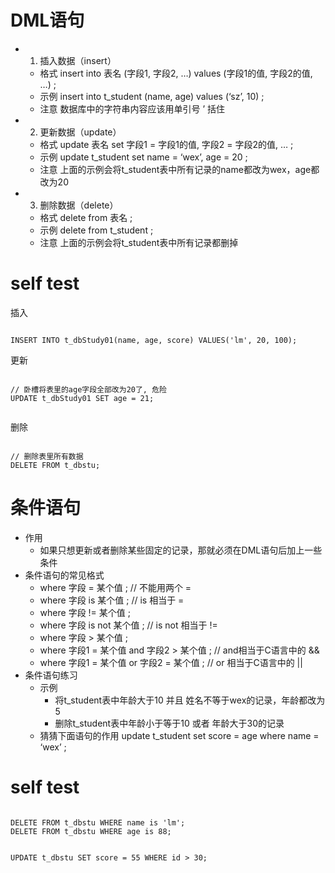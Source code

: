 # DML语句
- 1. 插入数据（insert）
  - 格式
			insert into 表名 (字段1, 字段2, …) values (字段1的值, 字段2的值, …) ;
  - 示例
			insert into t_student (name, age) values (‘sz’, 10) ;
  - 注意
			数据库中的字符串内容应该用单引号 ’ 括住
- 2. 更新数据（update）
  - 格式
			update 表名 set 字段1 = 字段1的值, 字段2 = 字段2的值, … ; 
  - 示例
			update t_student set name = ‘wex’, age = 20 ; 
  - 注意
			上面的示例会将t_student表中所有记录的name都改为wex，age都改为20
- 3. 删除数据（delete）
  - 格式
			delete from 表名 ;
  - 示例
			delete from t_student ;
  - 注意
			上面的示例会将t_student表中所有记录都删掉


# self test

插入
```

INSERT INTO t_dbStudy01(name, age, score) VALUES('lm', 20, 100);

```


更新

```

// 卧槽将表里的age字段全部改为20了, 危险
UPDATE t_dbStudy01 SET age = 21;


```


删除

```

// 删除表里所有数据
DELETE FROM t_dbstu;

```



# 条件语句

- 作用
  - 如果只想更新或者删除某些固定的记录，那就必须在DML语句后加上一些条件
- 条件语句的常见格式
	- where 字段 = 某个值 ;   // 不能用两个 =
	- where 字段 is 某个值 ;   // is 相当于 = 
	- where 字段 != 某个值 ; 
	- where 字段 is not 某个值 ;   // is not 相当于 != 
	- where 字段 > 某个值 ; 
	- where 字段1 = 某个值 and 字段2 > 某个值 ;  // and相当于C语言中的 &&
	- where 字段1 = 某个值 or 字段2 = 某个值 ;  //  or 相当于C语言中的 ||
- 条件语句练习
	- 示例
		- 将t_student表中年龄大于10 并且 姓名不等于wex的记录，年龄都改为 5
		- 删除t_student表中年龄小于等于10 或者 年龄大于30的记录
	- 猜猜下面语句的作用
			update t_student set score = age where name = ‘wex’ ;


# self test

```

DELETE FROM t_dbstu WHERE name is 'lm';
DELETE FROM t_dbstu WHERE age is 88;

```

```

UPDATE t_dbstu SET score = 55 WHERE id > 30; 

```

